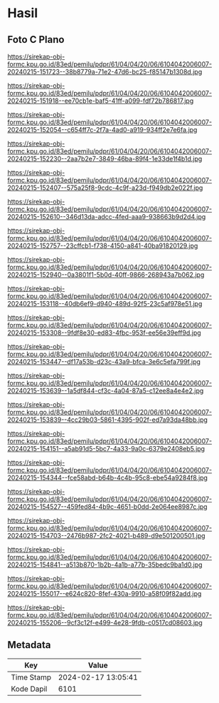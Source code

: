 # Hasil

## Foto C Plano

https://sirekap-obj-formc.kpu.go.id/83ed/pemilu/pdpr/61/04/04/20/06/6104042006007-20240215-151723--38b8779a-71e2-47d6-bc25-f85147b1308d.jpg

https://sirekap-obj-formc.kpu.go.id/83ed/pemilu/pdpr/61/04/04/20/06/6104042006007-20240215-151918--ee70cb1e-baf5-41ff-a099-fdf72b786817.jpg

https://sirekap-obj-formc.kpu.go.id/83ed/pemilu/pdpr/61/04/04/20/06/6104042006007-20240215-152054--c654ff7c-2f7a-4ad0-a919-934ff2e7e6fa.jpg

https://sirekap-obj-formc.kpu.go.id/83ed/pemilu/pdpr/61/04/04/20/06/6104042006007-20240215-152230--2aa7b2e7-3849-46ba-89f4-1e33de1f4b1d.jpg

https://sirekap-obj-formc.kpu.go.id/83ed/pemilu/pdpr/61/04/04/20/06/6104042006007-20240215-152407--575a25f8-9cdc-4c9f-a23d-f949db2e022f.jpg

https://sirekap-obj-formc.kpu.go.id/83ed/pemilu/pdpr/61/04/04/20/06/6104042006007-20240215-152610--346d13da-adcc-4fed-aaa9-938663b9d2d4.jpg

https://sirekap-obj-formc.kpu.go.id/83ed/pemilu/pdpr/61/04/04/20/06/6104042006007-20240215-152757--23cffcb1-f738-4150-a841-40ba91820129.jpg

https://sirekap-obj-formc.kpu.go.id/83ed/pemilu/pdpr/61/04/04/20/06/6104042006007-20240215-152940--0a3801f1-5b0d-40ff-9866-268943a7b062.jpg

https://sirekap-obj-formc.kpu.go.id/83ed/pemilu/pdpr/61/04/04/20/06/6104042006007-20240215-153118--40db6ef9-d940-489d-92f5-23c5af978e51.jpg

https://sirekap-obj-formc.kpu.go.id/83ed/pemilu/pdpr/61/04/04/20/06/6104042006007-20240215-153308--9fdf8e30-ed83-4fbc-953f-ee56e39eff9d.jpg

https://sirekap-obj-formc.kpu.go.id/83ed/pemilu/pdpr/61/04/04/20/06/6104042006007-20240215-153447--df17a53b-d23c-43a9-bfca-3e6c5efa799f.jpg

https://sirekap-obj-formc.kpu.go.id/83ed/pemilu/pdpr/61/04/04/20/06/6104042006007-20240215-153639--1a5df844-cf3c-4a04-87a5-c12ee8a4e4e2.jpg

https://sirekap-obj-formc.kpu.go.id/83ed/pemilu/pdpr/61/04/04/20/06/6104042006007-20240215-153839--4cc29b03-5861-4395-902f-ed7a93da48bb.jpg

https://sirekap-obj-formc.kpu.go.id/83ed/pemilu/pdpr/61/04/04/20/06/6104042006007-20240215-154151--a5ab91d5-5bc7-4a33-9a0c-6379e2408eb5.jpg

https://sirekap-obj-formc.kpu.go.id/83ed/pemilu/pdpr/61/04/04/20/06/6104042006007-20240215-154344--fce58abd-b64b-4c4b-95c8-ebe54a9284f8.jpg

https://sirekap-obj-formc.kpu.go.id/83ed/pemilu/pdpr/61/04/04/20/06/6104042006007-20240215-154527--459fed84-4b9c-4651-b0dd-2e064ee8987c.jpg

https://sirekap-obj-formc.kpu.go.id/83ed/pemilu/pdpr/61/04/04/20/06/6104042006007-20240215-154703--2476b987-2fc2-4021-b489-d9e501200501.jpg

https://sirekap-obj-formc.kpu.go.id/83ed/pemilu/pdpr/61/04/04/20/06/6104042006007-20240215-154841--a513b870-1b2b-4a1b-a77b-35bedc9ba1d0.jpg

https://sirekap-obj-formc.kpu.go.id/83ed/pemilu/pdpr/61/04/04/20/06/6104042006007-20240215-155017--e624c820-8fef-430a-9910-a58f09f82add.jpg

https://sirekap-obj-formc.kpu.go.id/83ed/pemilu/pdpr/61/04/04/20/06/6104042006007-20240215-155206--9cf3c12f-e499-4e28-9fdb-c0517cd08603.jpg


## Metadata

| Key        | Value               |
| ---------- | ------------------- |
| Time Stamp | 2024-02-17 13:05:41 |
| Kode Dapil | 6101                |



